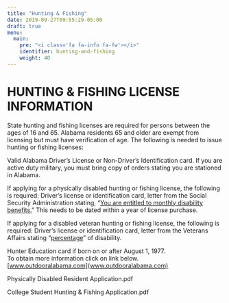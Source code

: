 ```yaml
---
title: "Hunting & Fishing"
date: 2019-09-27T09:55:29-05:00
draft: true
menu:
  main:
    pre: "<i class='fa fa-info fa-fw'></i>"
    identifier: hunting-and-fishing
    weight: 40
---
```

# HUNTING & FISHING LICENSE INFORMATION

State hunting and fishing licenses are required for persons between the ages of
16 and 65. Alabama residents 65 and older are exempt from licensing but must
have verification of age.  The following is needed to issue hunting or fishing
licenses:

Valid Alabama Driver’s License or Non-Driver’s Identification card.  If you are
active duty military, you must bring copy of orders stating you are stationed
in Alabama.  

If applying for a physically disabled hunting or fishing license, the following
is required:  Driver’s license or identification card, letter from the Social
Security Administration stating, “<u>You are entitled to monthly disability
benefits.</u>”  This needs to be dated within a year of license purchase.

If applying for a disabled veteran hunting or fishing license, the following is
required:  Driver’s license or identification card, letter from the Veterans
Affairs stating “<u>percentage</u>” of disability.

Hunter Education card if born on or after August 1, 1977.  
To obtain more information click on link below.  
[www.outdooralabama.com](www.outdooralabama.com)

Physically Disabled Resident Application.pdf

College Student Hunting & Fishing Application.pdf
